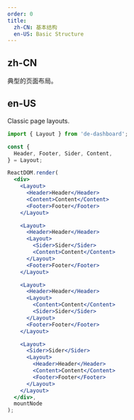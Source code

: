 ```yaml
---
order: 0
title:
  zh-CN: 基本结构
  en-US: Basic Structure
---
```


## zh-CN

典型的页面布局。

## en-US

Classic page layouts.

````jsx
import { Layout } from 'de-dashboard';

const {
  Header, Footer, Sider, Content,
} = Layout;

ReactDOM.render(
  <div>
    <Layout>
      <Header>Header</Header>
      <Content>Content</Content>
      <Footer>Footer</Footer>
    </Layout>

    <Layout>
      <Header>Header</Header>
      <Layout>
        <Sider>Sider</Sider>
        <Content>Content</Content>
      </Layout>
      <Footer>Footer</Footer>
    </Layout>

    <Layout>
      <Header>Header</Header>
      <Layout>
        <Content>Content</Content>
        <Sider>Sider</Sider>
      </Layout>
      <Footer>Footer</Footer>
    </Layout>

    <Layout>
      <Sider>Sider</Sider>
      <Layout>
        <Header>Header</Header>
        <Content>Content</Content>
        <Footer>Footer</Footer>
      </Layout>
    </Layout>
  </div>,
  mountNode
);
````

<style>
#components-layout-demo-basic .code-box-demo {
  text-align: center;
}
#components-layout-demo-basic .ant-layout-header,
#components-layout-demo-basic .ant-layout-footer {
  background: #7dbcea;
  color: #fff;
}
#components-layout-demo-basic .ant-layout-footer {
  line-height: 1.5;
}
#components-layout-demo-basic .ant-layout-sider {
  background: #3ba0e9;
  color: #fff;
  line-height: 120px;
}
#components-layout-demo-basic .ant-layout-content {
  background: rgba(16, 142, 233, 1);
  color: #fff;
  min-height: 120px;
  line-height: 120px;
}
#components-layout-demo-basic > .code-box-demo > div > .ant-layout {
  margin-bottom: 48px;
}
#components-layout-demo-basic > .code-box-demo > div > .ant-layout:last-child {
  margin: 0;
}
</style>
